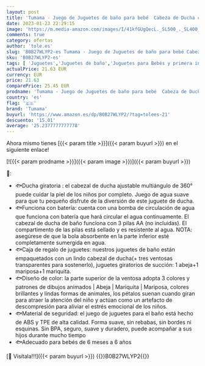 ```yaml
---
layout: post
title: 'Tumama - Juego de Juguetes de baño para bebé  Cabeza de Ducha con 3 ventosas  Juguete para niños pequeños de 1 2 3 años  Juguete acuático  Juguete de baño para bebés a Partir de 6 Meses Set de Regalo  Blanco '
date: 2023-01-23 22:29:15
image: 'https://m.media-amazon.com/images/I/41kfGUgQecL._SL500_._SL400_.jpg'
comments: true
category: ofertas
author: 'tole.es'
slug: 'B0B27WLYP2-es Tumama - Juego de Juguetes de baño para bebé Cabeza de...'
sku: 'B0B27WLYP2-es'
tags: [ 'Juguetes','Juguetes de baño','Juguetes para Bebés y primera infancia','Juguetes y juegos','de','regalo','set','tumama','🇪🇸', ]
actualPrice: 21.63 EUR
currency: EUR
price: 21.63
comparePrice: 25.45 EUR
prodname: 'Tumama - Juego de Juguetes de baño para bebé  Cabeza de Ducha con 3 ventosas  Juguete para niños pequeños de 1 2 3 años  Juguete acuático  Juguete de baño para bebés a Partir de 6 Meses Set de Regalo  Blanco '
country: 'es'
flag: '🇪🇸'
brand: 'Tumama'
buyurl: 'https://www.amazon.es/dp/B0B27WLYP2/?tag=tolees-21'
descuento: '15.01'
average: '25.2377777777778'
---
```


Ahora mismo tienes [{{< param title >}}]({{< param buyurl >}}) en el siguiente enlace!

[![{{< param prodname >}}]({{< param image >}})]({{< param buyurl >}})

🔎:

- 🐟Ducha giratoria : el cabezal de ducha ajustable multiángulo de 360 ​​° puede cuidar la piel de los niños por completo. Juego de agua suave para que tu pequeño disfrute de la diversión de este juguete de ducha.
- 🐟Funciona con batería: cuenta con una bomba de circulación de agua que funciona con batería que hará circular el agua continuamente. El cabezal de ducha de baño funciona con 3 pilas AA (no incluidas). El compartimento de las pilas está sellado y es resistente al agua. NOTA: asegúrese de que la bola absorbente en la parte inferior esté completamente sumergida en agua.
- 🐟Caja de regalo de juguetes: nuestros juguetes de baño están empaquetados con un lindo cabezal de ducha(+ tres ventosas transparentes para sostenerlo), juguetes giratorios de succión: 1 abeja+1 mariposa+1 mariquita.
- 🐟Diseño de color: la parte superior de la ventosa adopta 3 colores y patrones de dibujos animados | Abeja | Mariquita | Mariposa, colores brillantes y lindas formas de animales, los pétalos suenan cuando giran para atraer la atención del niño y actúan como un artefacto de descompresión para aliviar el estrés emocional de los niños.
- 🐟Material de seguridad: el juego de juguetes para el baño está hecho de ABS y TPE de alta calidad. Forma suave, sin rebabas, sin bordes ni esquinas. Sin BPA, seguro, suave y duradero, puede acompañar a sus hijos durante mucho tiempo
- 🐟Adecuado para bebés de 6 meses a 6 años

[🛒 Visítala!!!]({{< param buyurl >}})
{{<world>}}B0B27WLYP2{{</world>}}
